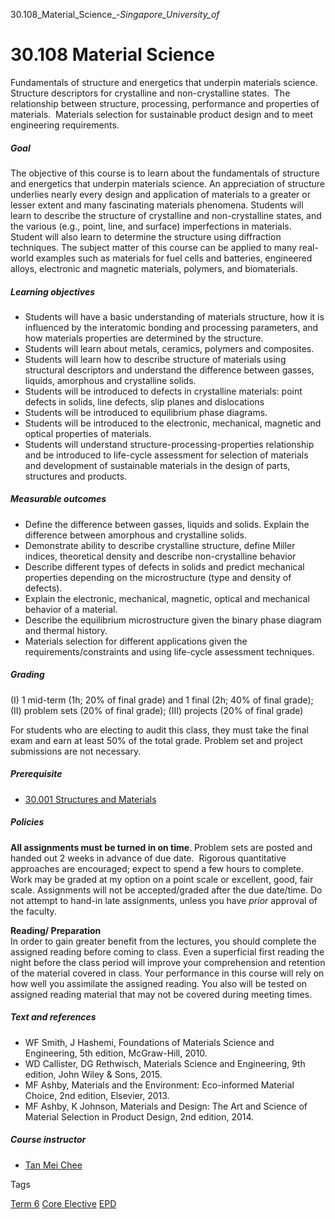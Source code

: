 30.108_Material_Science_-_Singapore_University_of_



30.108 Material Science
=======================

Fundamentals of structure and energetics that underpin materials science. Structure descriptors for crystalline and non-crystalline states.  The relationship between structure, processing, performance and properties of materials.  Materials selection for sustainable product design and to meet engineering requirements.

##### **Goal**

The objective of this course is to learn about the fundamentals of structure and energetics that underpin materials science. An appreciation of structure underlies nearly every design and application of materials to a greater or lesser extent and many fascinating materials phenomena. Students will learn to describe the structure of crystalline and non-crystalline states, and the various (e.g., point, line, and surface) imperfections in materials. Student will also learn to determine the structure using diffraction techniques. The subject matter of this course can be applied to many real-world examples such as materials for fuel cells and batteries, engineered alloys, electronic and magnetic materials, polymers, and biomaterials.

##### **Learning objectives**

* Students will have a basic understanding of materials structure, how it is influenced by the interatomic bonding and processing parameters, and how materials properties are determined by the structure.
* Students will learn about metals, ceramics, polymers and composites.
* Students will learn how to describe structure of materials using structural descriptors and understand the difference between gasses, liquids, amorphous and crystalline solids.
* Students will be introduced to defects in crystalline materials: point defects in solids, line defects, slip planes and dislocations
* Students will be introduced to equilibrium phase diagrams.
* Students will be introduced to the electronic, mechanical, magnetic and optical properties of materials.
* Students will understand structure-processing-properties relationship and be introduced to life-cycle assessment for selection of materials and development of sustainable materials in the design of parts, structures and products.

##### **Measurable outcomes**

* Define the difference between gasses, liquids and solids. Explain the difference between amorphous and crystalline solids.
* Demonstrate ability to describe crystalline structure, define Miller indices, theoretical density and describe non-crystalline behavior
* Describe different types of defects in solids and predict mechanical properties depending on the microstructure (type and density of defects).
* Explain the electronic, mechanical, magnetic, optical and mechanical behavior of a material.
* Describe the equilibrium microstructure given the binary phase diagram and thermal history.
* Materials selection for different applications given the requirements/constraints and using life-cycle assessment techniques.

##### **Grading**

(I) 1 mid-term (1h; 20% of final grade) and 1 final (2h; 40% of final grade); (II) problem sets (20% of final grade); (III) projects (20% of final grade)

For students who are electing to audit this class, they must take the final exam and earn at least 50% of the total grade. Problem set and project submissions are not necessary.

##### **Prerequisite**

* [30.001 Structures and Materials](/course/30-001-structures-materials/)

##### **Policies**

**All assignments must be turned in on time**. Problem sets are posted and handed out 2 weeks in advance of due date.  Rigorous quantitative approaches are encouraged; expect to spend a few hours to complete. Work may be graded at my option on a point scale or excellent, good, fair scale. Assignments will not be accepted/graded after the due date/time. Do not attempt to hand-in late assignments, unless you have *prior* approval of the faculty.

**Reading/ Preparation**  
In order to gain greater benefit from the lectures, you should complete the assigned reading before coming to class. Even a superficial first reading the night before the class period will improve your comprehension and retention of the material covered in class. Your performance in this course will rely on how well you assimilate the assigned reading. You also will be tested on assigned reading material that may not be covered during meeting times.

##### **Text and references**

* WF Smith, J Hashemi, Foundations of Materials Science and Engineering, 5th edition, McGraw-Hill, 2010.
* WD Callister, DG Rethwisch, Materials Science and Engineering, 9th edition, John Wiley & Sons, 2015.
* MF Ashby, Materials and the Environment: Eco-informed Material Choice, 2nd edition, Elsevier, 2013.
* MF Ashby, K Johnson, Materials and Design: The Art and Science of Material Selection in Product Design, 2nd edition, 2014.

##### **Course instructor**

* [Tan Mei Chee](/profile/tan-mei-chee/)

Tags

[Term 6](/education/undergraduate/courses/?course-term=859)
[Core Elective](/education/undergraduate/courses/?course-type=854)
[EPD](/education/undergraduate/courses/?pillar-cluster=44)

